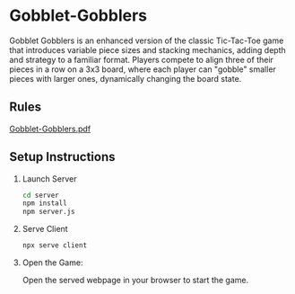 # Gobblet-Gobblers

Gobblet Gobblers is an enhanced version of the classic Tic-Tac-Toe game that introduces variable piece sizes and stacking mechanics, adding depth and strategy to a familiar format. Players compete to align three of their pieces in a row on a 3x3 board, where each player can "gobble" smaller pieces with larger ones, dynamically changing the board state.

## Rules
[Gobblet-Gobblers.pdf](https://themindcafe.com.sg/wp-content/uploads/2018/07/Gobblet-Gobblers.pdf)

## Setup Instructions

1. Launch Server

    ```bash
    cd server
    npm install
    npm server.js
    ```

2. Serve Client

    ```bash
    npx serve client
    ```

3. Open the Game:

    Open the served webpage in your browser to start the game.
